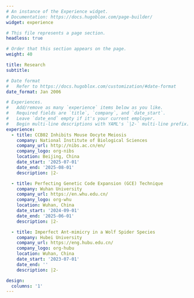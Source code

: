 ```yaml
---
# An instance of the Experience widget.
# Documentation: https://docs.hugoblox.com/page-builder/
widget: experience

# This file represents a page section.
headless: true

# Order that this section appears on the page.
weight: 40

title: Research
subtitle:

# Date format
#   Refer to https://docs.hugoblox.com/customization/#date-format
date_format: Jan 2006

# Experiences.
#   Add/remove as many `experience` items below as you like.
#   Required fields are `title`, `company`, and `date_start`.
#   Leave `date_end` empty if it's your current employer.
#   Begin multi-line descriptions with YAML's `|2-` multi-line prefix.
experience:
  - title: CCB02 Inhibits Mouse Oocyte Meiosis
    company: National Institute of Biological Sciences
    company_url: http://nibs.ac.cn/en/
    company_logo: org-nibs
    location: Beijing, China
    date_start: '2025-07-01'
    date_end: '2025-08-01'
    description: |2-

  - title: Perfecting Genetic Code Expansion (GCE) Technique
    company: Wuhan University
    company_url: https://en.whu.edu.cn/
    company_logo: org-whu
    location: Wuhan, China
    date_start: '2024-09-01'
    date_end: '2025-06-01'
    description: |2-

  - title: Imperfect Ant-mimicry in a Wolf Spider Species
    company: Hubei University
    company_url: https://eng.hubu.edu.cn/
    company_logo: org-hubu
    location: Wuhan, China
    date_start: '2023-07-01'
    date_end: ''
    description: |2-

design:
  columns: '1'
---
```

